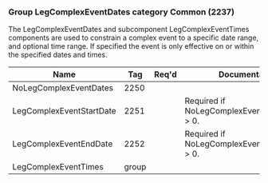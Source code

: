 ### Group LegComplexEventDates category Common (2237)

The LegComplexEventDates and subcomponent LegComplexEventTimes components are used to constrain a complex event to a specific date range, and optional time range. If specified the event is only effective on or within the specified dates and times.

| Name                     | Tag   | Req'd | Documentation                                 |
|--------------------------|-------|----------|-----------------------------------------------|
| NoLegComplexEventDates   | 2250  |       |                                               |
| LegComplexEventStartDate | 2251  |       | Required if NoLegComplexEventDates(2250) > 0. |
| LegComplexEventEndDate   | 2252  |       | Required if NoLegComplexEventDates(2250) > 0. |
| LegComplexEventTimes     | group |       |                                               |

